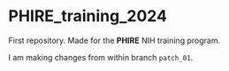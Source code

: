 # PHIRE_training_2024

First repository. Made for the **PHIRE** NIH training program.

I am making changes from within branch ``patch_01``.
